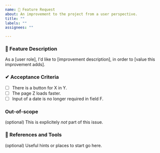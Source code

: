 ```yaml
---
name: 🚀 Feature Request
about: An improvement to the project from a user perspective.
title: ""
labels: ""
assignees: ""

---
```


### 🚀 Feature Description
As a [user role], I'd like to [improvement description], in order to [value this improvement adds].

### ✔ Acceptance Criteria
- [ ] There is a button for X in Y.
- [ ] The page Z loads faster.
- [ ] Input of a date is no longer required in field F.

### Out-of-scope
(optional) This is explicitely _not_ part of this issue.

### 🧰 References and Tools
(optional) Useful hints or places to start go here.
